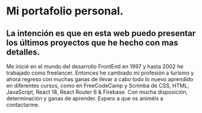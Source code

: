 # Mi portafolio personal.

## La intención es que en esta web puedo presentar los últimos proyectos que he hecho con mas detalles.

Me inicié en el mundo del desarrollo FrontEnd en 1997 y hasta 2002 he trabajado como freelancer. Entonces he cambiado mi profesión a turísmo y ahora regreso con muchas ganas de llevar a cabo todo lo nuevo aprendido en diferentes cursos, como en FreeCodeCamp y Scrimba de CSS, HTML, JavaScript, React 18, React Router 6 & Firebase. Con mucha disposición, determinación y ganas de aprender. Espero a que os animéis a contactarme.